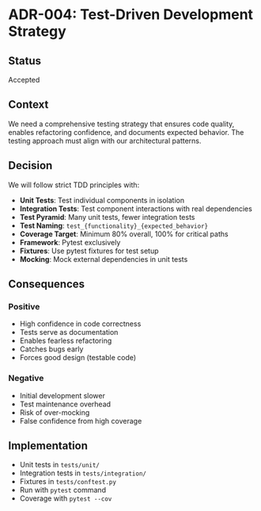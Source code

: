 # ADR-004: Test-Driven Development Strategy

## Status
Accepted

## Context
We need a comprehensive testing strategy that ensures code quality, enables refactoring confidence, and documents expected behavior. The testing approach must align with our architectural patterns.

## Decision
We will follow strict TDD principles with:
- **Unit Tests**: Test individual components in isolation
- **Integration Tests**: Test component interactions with real dependencies
- **Test Pyramid**: Many unit tests, fewer integration tests
- **Test Naming**: `test_{functionality}_{expected_behavior}`
- **Coverage Target**: Minimum 80% overall, 100% for critical paths
- **Framework**: Pytest exclusively
- **Fixtures**: Use pytest fixtures for test setup
- **Mocking**: Mock external dependencies in unit tests

## Consequences

### Positive
- High confidence in code correctness
- Tests serve as documentation
- Enables fearless refactoring
- Catches bugs early
- Forces good design (testable code)

### Negative
- Initial development slower
- Test maintenance overhead
- Risk of over-mocking
- False confidence from high coverage

## Implementation
- Unit tests in `tests/unit/`
- Integration tests in `tests/integration/`
- Fixtures in `tests/conftest.py`
- Run with `pytest` command
- Coverage with `pytest --cov`
